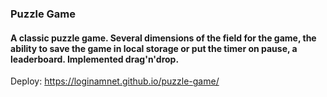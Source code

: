 ### Puzzle Game
#### A classic puzzle game. Several dimensions of the field for the game, the ability to save the game in local storage or put the timer on pause, a leaderboard. Implemented drag'n'drop.

Deploy: https://loginamnet.github.io/puzzle-game/

